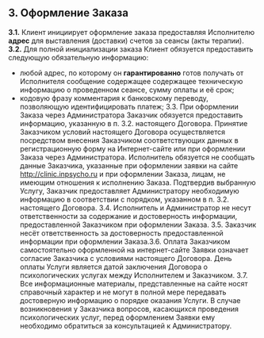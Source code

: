 ## 3. Оформление Заказа

**3.1.** Клиент инициирует оформление заказа предоставляя Исполнителю **адрес** для выставления (доставки) счетов за сеансы (акты терапии).  
**3.2.** Для полной инициализации заказа Клиент обязуется предоставить следующую обязательную информацию:
- любой адрес, по которому он **гарантированно** готов получать от Исполнителя сообщение содержащее содержащее техническую информацию о проведенном сеансе, сумму оплаты и её срок;
- кодовую фразу комментария к банковскому переводу, позволяющую  идентифицировать платеж;
3.3. При оформлении Заказа через Администратора Заказчик обязуется предоставить
информацию, указанную в п. 3.2. настоящего Договора. Принятие Заказчиком условий
настоящего Договора осуществляется посредством внесения Заказчиком соответствующих
данных в регистрационную форму на Интернет-сайте или при оформлении Заказа через
Администратора. Исполнитель обязуется не сообщать данные Заказчика, указанные при
оформлении заявки на сайте http://clinic.inpsycho.ru и при оформлении Заказа, лицам, не
имеющим отношения к исполнению Заказа. Подтвердив выбранную Услугу, Заказчик
предоставляет Администратору необходимую информацию в соответствии с порядком,
указанном в п. 3.2. настоящего Договора.
3.4. Исполнитель и Администратор не несут ответственности за содержание и
достоверность информации, предоставленной Заказчиком при оформлении Заказа.
3.5. Заказчик несёт ответственность за достоверность предоставленной информации при
оформлении Заказа.3.6. Оплата Заказчиком самостоятельно оформленной на интернет-сайте Заявки означает
согласие Заказчика с условиями настоящего Договора. День оплаты Услуги является датой
заключения Договора о психологических услугах между Исполнителем и Заказчиком.
3.7. Все информационные материалы, представленные на сайте носят справочный
характер и не могут в полной мере передавать достоверную информацию о порядке
оказания Услуги. В случае возникновения у Заказчика вопросов, касающихся проведения
психологических услуг, перед оформлением Заявки ему необходимо обратиться за
консультацией к Администратору.	
